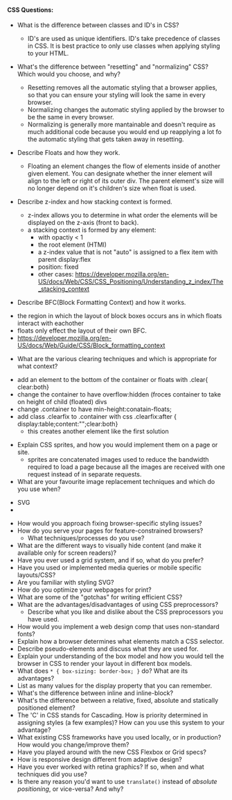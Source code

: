 #### CSS Questions:

* What is the difference between classes and ID's in CSS?
  - ID's are used as unique identifiers. ID's take precedence of classes in CSS. It is best practice to only use classes when applying styling to your HTML.
* What's the difference between "resetting" and "normalizing" CSS? Which would you choose, and why?
  - Resetting removes all the automatic styling that a browser applies, so that you can ensure your styling will look the same in every browser. 
  - Normalizing changes the automatic styling applied by the browser to be the same in every browser. 
  - Normalizing is generally more mantainable and doesn't require as much additional code because you would end up reapplying a lot fo the automatic styling that gets taken away in resetting. 
  
* Describe Floats and how they work.
  - Floating an element changes the flow of elements inside of another given element. You can designate whether the inner element will align to the left or right of its outer div. The parent element's size will no longer depend on it's children's size when float is used. 
  
* Describe z-index and how stacking context is formed.
  - z-index allows you to determine in what order the elements will be displayed on the z-axis (front to back).
  - a stacking context is formed by any element:
      - with opactiy < 1
      - the root element (HTMl)
      - a z-index value that is not "auto" is assigned to a flex item with parent display:flex
      - position: fixed
      - other cases: https://developer.mozilla.org/en-US/docs/Web/CSS/CSS_Positioning/Understanding_z_index/The_stacking_context
  
* Describe BFC(Block Formatting Context) and how it works.
 - the region in which the layout of block boxes occurs ans in which floats interact with eachother
 - floats only effect the layout of their own BFC.
 - https://developer.mozilla.org/en-US/docs/Web/Guide/CSS/Block_formatting_context
  
* What are the various clearing techniques and which is appropriate for what context?
 - add an element to the bottom of the container or floats with .clear{ clear:both}
 - change the container to have overflow:hidden (froces container to take on height of child (floated) divs
 - change .container to have min-height:conatain-floats;
 - add class .clearfix to .container with css .clearfix:after { display:table;content:"";clear:both}
    - this creates another element like the first solution
    
* Explain CSS sprites, and how you would implement them on a page or site.
  - sprites are concatenated images used to reduce the bandwidth required to load a page because all the images are received with one request instead of in separate requests. 
* What are your favourite image replacement techniques and which do you use when?
- SVG 
- 
* How would you approach fixing browser-specific styling issues?
* How do you serve your pages for feature-constrained browsers?
  * What techniques/processes do you use?
* What are the different ways to visually hide content (and make it available only for screen readers)?
* Have you ever used a grid system, and if so, what do you prefer?
* Have you used or implemented media queries or mobile specific layouts/CSS?
* Are you familiar with styling SVG?
* How do you optimize your webpages for print?
* What are some of the "gotchas" for writing efficient CSS?
* What are the advantages/disadvantages of using CSS preprocessors?
  * Describe what you like and dislike about the CSS preprocessors you have used.
* How would you implement a web design comp that uses non-standard fonts?
* Explain how a browser determines what elements match a CSS selector.
* Describe pseudo-elements and discuss what they are used for. 
* Explain your understanding of the box model and how you would tell the browser in CSS to render your layout in different box models.
* What does ```* { box-sizing: border-box; }``` do? What are its advantages?
* List as many values for the display property that you can remember.
* What's the difference between inline and inline-block?
* What's the difference between a relative, fixed, absolute and statically positioned element?
* The 'C' in CSS stands for Cascading.  How is priority determined in assigning styles (a few examples)?  How can you use this system to your advantage?
* What existing CSS frameworks have you used locally, or in production? How would you change/improve them?
* Have you played around with the new CSS Flexbox or Grid specs?
* How is responsive design different from adaptive design?
* Have you ever worked with retina graphics? If so, when and what techniques did you use?
* Is there any reason you'd want to use `translate()` instead of *absolute positioning*, or vice-versa? And why?
